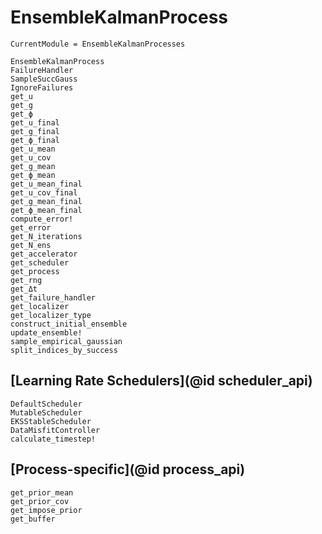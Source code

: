 # EnsembleKalmanProcess

```@meta
CurrentModule = EnsembleKalmanProcesses
```

```@docs
EnsembleKalmanProcess
FailureHandler
SampleSuccGauss
IgnoreFailures
get_u
get_g
get_ϕ
get_u_final
get_g_final
get_ϕ_final
get_u_mean
get_u_cov
get_g_mean
get_ϕ_mean
get_u_mean_final
get_u_cov_final
get_g_mean_final
get_ϕ_mean_final
compute_error!
get_error
get_N_iterations
get_N_ens
get_accelerator
get_scheduler
get_process
get_rng
get_Δt
get_failure_handler
get_localizer
get_localizer_type
construct_initial_ensemble
update_ensemble!
sample_empirical_gaussian
split_indices_by_success
```

## [Learning Rate Schedulers](@id scheduler_api)

```@docs
DefaultScheduler
MutableScheduler
EKSStableScheduler
DataMisfitController
calculate_timestep!
```


## [Process-specific](@id process_api)
```@docs
get_prior_mean
get_prior_cov
get_impose_prior
get_buffer
```